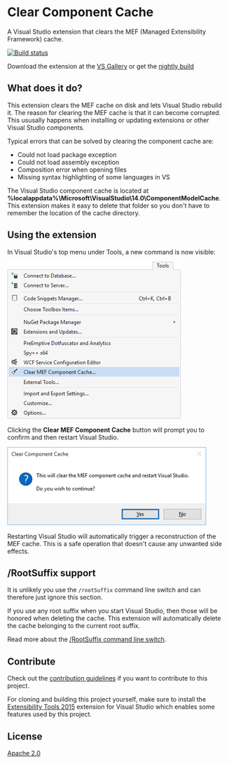 # Clear Component Cache

A Visual Studio extension that clears the MEF (Managed Extensibility Framework) cache.

[![Build status](https://ci.appveyor.com/api/projects/status/96le2gaaxp6u82wh?svg=true)](https://ci.appveyor.com/project/madskristensen/clearcomponentcache)

Download the extension at the
[VS Gallery](https://visualstudiogallery.msdn.microsoft.com/22b94661-70c7-4a93-9ca3-8b6dd45f47cd)
or get the
[nightly build](http://vsixgallery.com/extension/f5028141-9dd0-4ac4-ae6d-0481ae9a940d/)

## What does it do?
This extension clears the MEF cache on disk and lets Visual Studio rebuild it. The
reason for clearing the MEF cache is that it can become corrupted. This ususally
happens when installing or updating extensions or other Visual Studio components.

Typical errors that can be solved by clearing the component cache are:

- Could not load package exception
- Could not load assembly exception
- Composition error when opening files
- Missing syntax highlighting of some languages in VS

The Visual Studio component cache is located at
**%localappdata%\Microsoft\VisualStudio\14.0\ComponentModelCache**. This extension
makes it easy to delete that folder so you don't have to remember the location of
the cache directory.

## Using the extension
In Visual Studio's top menu under Tools, a new command is now visible:

![Menu Button](art/menu-button.png)

Clicking the **Clear MEF Component Cache** button will prompt you to confirm
and then restart Visual Studio.

![Popup dialog](art/prompt.png)

Restarting Visual Studio will automatically trigger a reconstruction of the
MEF cache. This is a safe operation that doesn't cause any unwanted side effects.

## /RootSuffix support
It is unlikely you use the `/rootSuffix` command line switch and can therefore
just ignore this section.

If you use any root suffix when you start Visual Studio, then those will
be honored when deleting the cache. This extension will automatically delete the
cache belonging to the current root suffix.

Read more about the
[/RootSuffix command line switch](http://blog.slaks.net/2014-01-27/creating-multiple-visual-studio-profiles-with-rootsuffix/).

## Contribute
Check out the [contribution guidelines](.github/CONTRIBUTING.md)
if you want to contribute to this project.

For cloning and building this project yourself, make sure 
to install the
[Extensibility Tools 2015](https://visualstudiogallery.msdn.microsoft.com/ab39a092-1343-46e2-b0f1-6a3f91155aa6)
extension for Visual Studio which enables some features
used by this project.

## License
[Apache 2.0](LICENSE) 